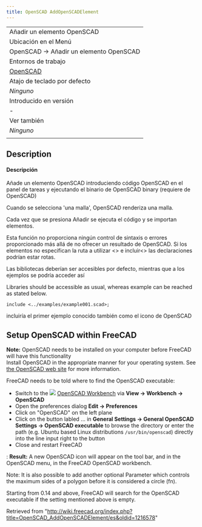 ```yaml
---
title: OpenSCAD AddOpenSCADElement
---
```

|  |
| --- |
| Añadir un elemento OpenSCAD |
| Ubicación en el Menú |
| OpenSCAD -> Añadir un elemento OpenSCAD |
| Entornos de trabajo |
| [OpenSCAD](/OpenSCAD_Workbench/es "OpenSCAD Workbench/es") |
| Atajo de teclado por defecto |
| *Ninguno* |
| Introducido en versión |
| - |
| Ver también |
| *Ninguno* |
|  |

## Description

#### Descripción

Añade un elemento OpenSCAD introduciendo código OpenSCAD en el panel de tareas y ejecutando el binario de OpenSCAD binary (requiere de OpenSCAD)

Cuando se selecciona 'una malla', OpenSCAD renderiza una malla.

Cada vez que se presiona Añadir se ejecuta el código y se importan elementos.

Esta función no proporciona ningún control de sintaxis o errores proporcionado más allá de no ofrecer un resultado de OpenSCAD.
Si los elementos no especifican la ruta a utilizar <> e incluir<> las declaraciones podrían estar rotas.

Las bibliotecas deberían ser accesibles por defecto, mientras que a los ejemplos se podría acceder así

Libraries should be accessible as usual, whereas example can be reached as stated below.

```
include <../examples/example001.scad>;

```

incluiría el primer ejemplo conocido también como el icono de OpenSCAD

## Setup OpenSCAD within FreeCAD

**Note:** OpenSCAD needs to be installed on your computer before FreeCAD will have this functionality  
Install OpenSCAD in the appropriate manner for your operating system. See [the OpenSCAD web site](https://www.openscad.org/) for more information.

FreeCAD needs to be told where to find the OpenSCAD executable:

* Switch to the ![](/images/Workbench_OpenSCAD.svg) [OpenSCAD Workbench](/OpenSCAD_Workbench "OpenSCAD Workbench") via **View → Workbench → OpenSCAD**
* Open the preferences dialog **Edit → Preferences**
* Click on "OpenSCAD" on the left plane
* Click on the button labled ... in **General Settings → General OpenSCAD Settings → OpenSCAD executable** to browse the directory or enter the path (e.g. Ubuntu based Linux distributions `/usr/bin/openscad`) directly into the line input right to the button
* Close and restart FreeCAD

:   **Result:** A new OpenSCAD icon will appear on the tool bar, and in the OpenSCAD menu, in the FreeCAD OpenSCAD workbench.

Note: It is also possible to add another optional Parameter which controls the maximum sides of a polygon before it is considered a circle (fn).

Starting from 0.14 and above, FreeCAD will search for the OpenSCAD executable if the setting mentioned above is empty.

Retrieved from "<http://wiki.freecad.org/index.php?title=OpenSCAD_AddOpenSCADElement/es&oldid=1216578>"
